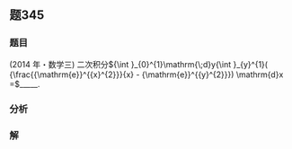 ## 题345
### 题目
(2014 年・数学三) 二次积分${\int }_{0}^{1}\mathrm{\;d}y{\int }_{y}^{1}( {\frac{{\mathrm{e}}^{{x}^{2}}}{x} - {\mathrm{e}}^{{y}^{2}}}) \mathrm{d}x =$_____. 
### 分析

### 解